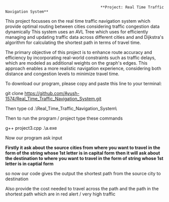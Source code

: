                                               **Project: Real Time Traffic Navigation System**

This project focusses on the real time traffic navigation system which provide optimal routing between cities considering traffic congestion data dynamically This system uses an AVL Tree which uses for efficiently managing and updating traffic data across different cities and and Dijkstra's algorithm for calculating the shortest path in terms of travel time. 

The primary objective of this project is to enhance route accuracy and efficiency by incorporating real-world constraints such as traffic delays, which are modeled as additional weights on the graph's edges. This approach enables a more realistic navigation experience, considering both distance and congestion levels to minimize travel time.

To download our program, please copy and paste this line to your terminal:

git clone https://github.com/Ayush-1574/Real_Time_Traffic_Navigation_System.git

Then type  cd .\Real_Time_Traffic_Navigation_System\

Then to run the program / project type these commands

g++ project3.cpp
.\a.exe

Now our program ask input 

**Firstly it ask about the source cities from where you want to travel in the form of the string whose 1st letter is in capital form**
**then it will ask about the destination to where you want to travel in the form of string whose 1st letter is in captial form**

so now our code gives the output the shortest path from  the source city to destination

Also provide the cost needed to travel across the path
and the path in the shortest path which are in red alert / very high traffic




